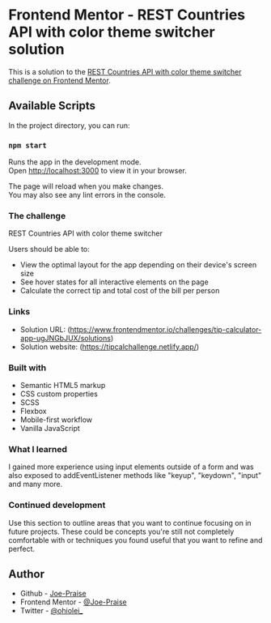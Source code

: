 # Frontend Mentor - REST Countries API with color theme switcher solution

This is a solution to the [REST Countries API with color theme switcher challenge on Frontend Mentor](https://www.frontendmentor.io/challenges/rest-countries-api-with-color-theme-switcher-5cacc469fec04111f7b848ca).

## Available Scripts

In the project directory, you can run:

### `npm start`

Runs the app in the development mode.\
Open [http://localhost:3000](http://localhost:3000) to view it in your browser.

The page will reload when you make changes.\
You may also see any lint errors in the console.

### The challenge
REST Countries API with color theme switcher

Users should be able to:

- View the optimal layout for the app depending on their device's screen size
- See hover states for all interactive elements on the page
- Calculate the correct tip and total cost of the bill per person

### Links

- Solution URL: (https://www.frontendmentor.io/challenges/tip-calculator-app-ugJNGbJUX/solutions)
- Solution website: (https://tipcalchallenge.netlify.app/)

### Built with

- Semantic HTML5 markup
- CSS custom properties
- SCSS
- Flexbox
- Mobile-first workflow
- Vanilla JavaScript

### What I learned
I gained more experience using input elements outside of a form and was also exposed to addEventListener methods like "keyup", "keydown", "input" and many more.

### Continued development

Use this section to outline areas that you want to continue focusing on in future projects. These could be concepts you're still not completely comfortable with or techniques you found useful that you want to refine and perfect.

## Author

- Github - [Joe-Praise](https://github.com/Joe-Praise)
- Frontend Mentor - [@Joe-Praise](https://www.frontendmentor.io/profile/Joe-Praise)
- Twitter - [@ohiolei_](https://twitter.com/ohiolei_)